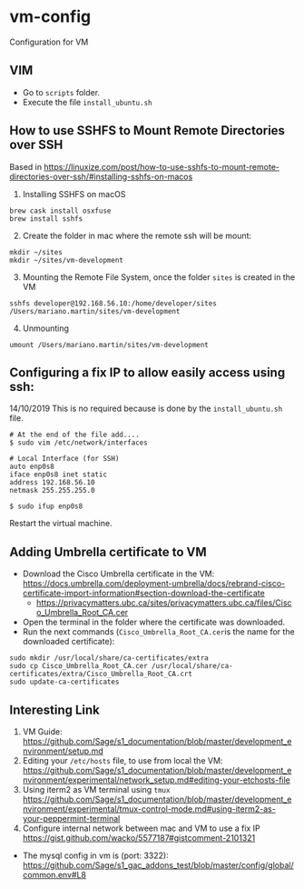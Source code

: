 # vm-config
Configuration for VM

## VIM
* Go to `scripts` folder.
* Execute the file `install_ubuntu.sh`

## How to use SSHFS to Mount Remote Directories over SSH
Based in https://linuxize.com/post/how-to-use-sshfs-to-mount-remote-directories-over-ssh/#installing-sshfs-on-macos

1. Installing SSHFS on macOS
```
brew cask install osxfuse
brew install sshfs
```

2. Create the folder in mac where the remote ssh will be mount:
```
mkdir ~/sites
mkdir ~/sites/vm-development
```

3. Mounting the Remote File System, once the folder `sites` is created in the VM
```
sshfs developer@192.168.56.10:/home/developer/sites /Users/mariano.martin/sites/vm-development
```

4. Unmounting
```
umount /Users/mariano.martin/sites/vm-development
```

## Configuring a fix IP to allow easily access using ssh:
14/10/2019 This is no required because is done by the `install_ubuntu.sh` file.
```
# At the end of the file add....
$ sudo vim /etc/network/interfaces
```
```
# Local Interface (for SSH)
auto enp0s8
iface enp0s8 inet static
address 192.168.56.10
netmask 255.255.255.0
```

```
$ sudo ifup enp0s8
```

Restart the virtual machine.
## Adding Umbrella certificate to VM
* Download the Cisco Umbrella certificate in the VM: https://docs.umbrella.com/deployment-umbrella/docs/rebrand-cisco-certificate-import-information#section-download-the-certificate
  * https://privacymatters.ubc.ca/sites/privacymatters.ubc.ca/files/Cisco_Umbrella_Root_CA.cer
* Open the terminal in the folder where the certificate was downloaded.
* Run the next commands (`Cisco_Umbrella_Root_CA.cer`is the name for the downloaded certificate):
```
sudo mkdir /usr/local/share/ca-certificates/extra
sudo cp Cisco_Umbrella_Root_CA.cer /usr/local/share/ca-certificates/extra/Cisco_Umbrella_Root_CA.crt
sudo update-ca-certificates
```

## Interesting Link
1. VM Guide: https://github.com/Sage/s1_documentation/blob/master/development_environment/setup.md
2. Editing your `/etc/hosts` file, to use from local the VM:
    https://github.com/Sage/s1_documentation/blob/master/development_environment/experimental/network_setup.md#editing-your-etchosts-file
3. Using iterm2 as VM terminal using `tmux`
    https://github.com/Sage/s1_documentation/blob/master/development_environment/experimental/tmux-control-mode.md#using-iterm2-as-your-peppermint-terminal
4. Configure internal network between mac and VM to use a fix IP
    https://gist.github.com/wacko/5577187#gistcomment-2101321
    
-  The mysql config in vm is (port: 3322): https://github.com/Sage/s1_gac_addons_test/blob/master/config/global/common.env#L8
